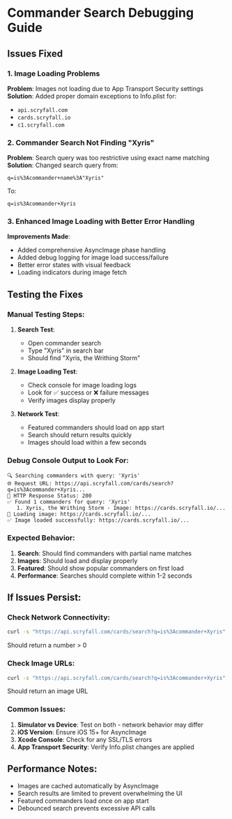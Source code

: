# Commander Search Debugging Guide

## Issues Fixed

### 1. Image Loading Problems
**Problem**: Images not loading due to App Transport Security settings
**Solution**: Added proper domain exceptions to Info.plist for:
- `api.scryfall.com`
- `cards.scryfall.io`
- `c1.scryfall.com`

### 2. Commander Search Not Finding "Xyris"
**Problem**: Search query was too restrictive using exact name matching
**Solution**: Changed search query from:
```
q=is%3Acommander+name%3A"Xyris"
```
To:
```
q=is%3Acommander+Xyris
```

### 3. Enhanced Image Loading with Better Error Handling
**Improvements Made**:
- Added comprehensive AsyncImage phase handling
- Added debug logging for image load success/failure
- Better error states with visual feedback
- Loading indicators during image fetch

## Testing the Fixes

### Manual Testing Steps:
1. **Search Test**: 
   - Open commander search
   - Type "Xyris" in search bar
   - Should find "Xyris, the Writhing Storm"

2. **Image Loading Test**:
   - Check console for image loading logs
   - Look for ✅ success or ❌ failure messages
   - Verify images display properly

3. **Network Test**:
   - Featured commanders should load on app start
   - Search should return results quickly
   - Images should load within a few seconds

### Debug Console Output to Look For:
```
🔍 Searching commanders with query: 'Xyris'
🌐 Request URL: https://api.scryfall.com/cards/search?q=is%3Acommander+Xyris...
📡 HTTP Response Status: 200
✅ Found 1 commanders for query: 'Xyris'
   1. Xyris, the Writhing Storm - Image: https://cards.scryfall.io/...
🔄 Loading image: https://cards.scryfall.io/...
✅ Image loaded successfully: https://cards.scryfall.io/...
```

### Expected Behavior:
1. **Search**: Should find commanders with partial name matches
2. **Images**: Should load and display properly
3. **Featured**: Should show popular commanders on first load
4. **Performance**: Searches should complete within 1-2 seconds

## If Issues Persist:

### Check Network Connectivity:
```bash
curl -s "https://api.scryfall.com/cards/search?q=is%3Acommander+Xyris" | jq '.total_cards'
```
Should return a number > 0

### Check Image URLs:
```bash
curl -s "https://api.scryfall.com/cards/search?q=is%3Acommander+Xyris" | jq '.data[0].image_uris.small'
```
Should return an image URL

### Common Issues:
1. **Simulator vs Device**: Test on both - network behavior may differ
2. **iOS Version**: Ensure iOS 15+ for AsyncImage
3. **Xcode Console**: Check for any SSL/TLS errors
4. **App Transport Security**: Verify Info.plist changes are applied

## Performance Notes:
- Images are cached automatically by AsyncImage
- Search results are limited to prevent overwhelming the UI
- Featured commanders load once on app start
- Debounced search prevents excessive API calls
